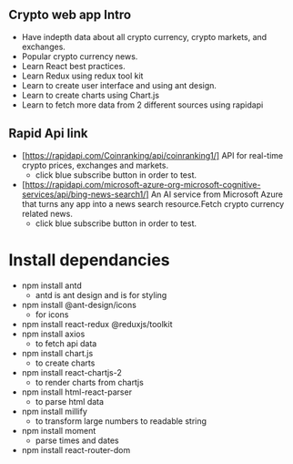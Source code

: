 ## Crypto web app Intro 
- Have indepth data about all crypto currency, crypto markets, and exchanges.
- Popular crypto currency news.
- Learn React best practices.
- Learn Redux using redux tool kit
- Learn to create user interface and using ant design.
- Learn to create charts using Chart.js
- Learn to fetch more data from 2 different sources using rapidapi
## Rapid Api link
- [https://rapidapi.com/Coinranking/api/coinranking1/] API for real-time crypto prices, exchanges and markets.
    - click blue subscribe button in order to test.
- [https://rapidapi.com/microsoft-azure-org-microsoft-cognitive-services/api/bing-news-search1/] An AI service from Microsoft Azure that turns any app into a news search resource.Fetch crypto currency related news.
    - click blue subscribe button in order to test.
# Install dependancies
- npm install antd 
    - antd is ant design and is for styling
- npm install @ant-design/icons 
    - for icons
- npm install react-redux @reduxjs/toolkit 
- npm install axios 
    - to fetch api data
- npm install chart.js 
    - to create charts
- npm install react-chartjs-2
    - to render charts from chartjs
- npm install html-react-parser
    - to parse html data
- npm install millify 
    - to transform large numbers to readable string
- npm install moment
    - parse times and dates
- npm install react-router-dom


    